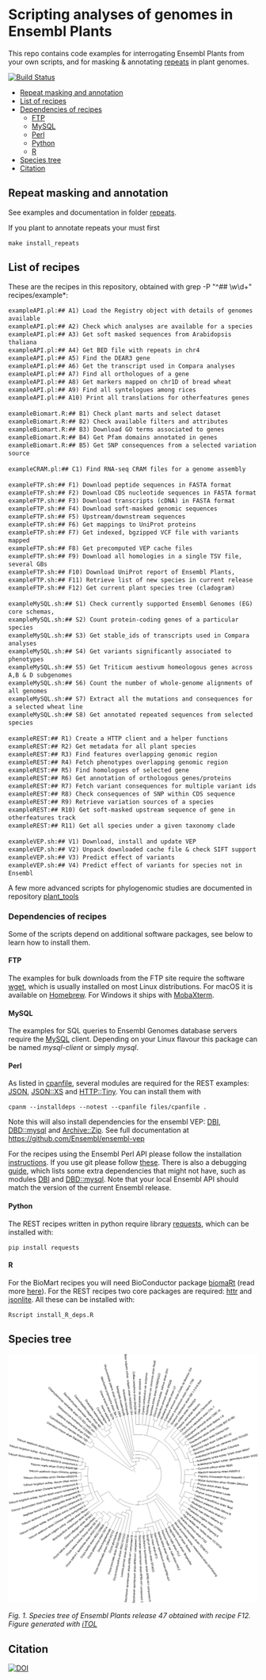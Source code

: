 
# Scripting analyses of genomes in Ensembl Plants

This repo contains code examples for interrogating Ensembl Plants from your own scripts,
and for masking & annotating [repeats](./repeats) in plant genomes.

[![Build Status](https://travis-ci.com/Ensembl/plant-scripts.svg?branch=master)](https://travis-ci.com/Ensembl/plant-scripts)

- [Repeat masking and annotation](#repeat-masking-and-annotation)
- [List of recipes](#list-of-recipes)
- [Dependencies of recipes](#dependencies-of-recipes)
    - [FTP](#ftp)
    - [MySQL](#mysql)
    - [Perl](#perl)
    - [Python](#python)
	- [R](#r)
- [Species tree](#species-tree)
- [Citation](#citation)

## Repeat masking and annotation

See examples and documentation in folder [repeats](./repeats/).

If you plant to annotate repeats your must first 

    make install_repeats


## List of recipes

These are the recipes in this repository, obtained with grep -P "^## \w\d+" recipes/example*:

```
exampleAPI.pl:## A1) Load the Registry object with details of genomes available
exampleAPI.pl:## A2) Check which analyses are available for a species
exampleAPI.pl:## A3) Get soft masked sequences from Arabidopsis thaliana
exampleAPI.pl:## A4) Get BED file with repeats in chr4
exampleAPI.pl:## A5) Find the DEAR3 gene
exampleAPI.pl:## A6) Get the transcript used in Compara analyses
exampleAPI.pl:## A7) Find all orthologues of a gene
exampleAPI.pl:## A8) Get markers mapped on chr1D of bread wheat
exampleAPI.pl:## A9) Find all syntelogues among rices
exampleAPI.pl:## A10) Print all translations for otherfeatures genes

exampleBiomart.R:## B1) Check plant marts and select dataset
exampleBiomart.R:## B2) Check available filters and attributes
exampleBiomart.R:## B3) Download GO terms associated to genes
exampleBiomart.R:## B4) Get Pfam domains annotated in genes
exampleBiomart.R:## B5) Get SNP consequences from a selected variation source

exampleCRAM.pl:## C1) Find RNA-seq CRAM files for a genome assembly

exampleFTP.sh:## F1) Download peptide sequences in FASTA format
exampleFTP.sh:## F2) Download CDS nucleotide sequences in FASTA format
exampleFTP.sh:## F3) Download transcripts (cDNA) in FASTA format
exampleFTP.sh:## F4) Download soft-masked genomic sequences
exampleFTP.sh:## F5) Upstream/downstream sequences
exampleFTP.sh:## F6) Get mappings to UniProt proteins
exampleFTP.sh:## F7) Get indexed, bgzipped VCF file with variants mapped
exampleFTP.sh:## F8) Get precomputed VEP cache files
exampleFTP.sh:## F9) Download all homologies in a single TSV file, several GBs
exampleFTP.sh:## F10) Download UniProt report of Ensembl Plants, 
exampleFTP.sh:## F11) Retrieve list of new species in current release
exampleFTP.sh:## F12) Get current plant species tree (cladogram)

exampleMySQL.sh:## S1) Check currently supported Ensembl Genomes (EG) core schemas,
exampleMySQL.sh:## S2) Count protein-coding genes of a particular species
exampleMySQL.sh:## S3) Get stable_ids of transcripts used in Compara analyses 
exampleMySQL.sh:## S4) Get variants significantly associated to phenotypes
exampleMySQL.sh:## S5) Get Triticum aestivum homeologous genes across A,B & D subgenomes
exampleMySQL.sh:## S6) Count the number of whole-genome alignments of all genomes 
exampleMySQL.sh:## S7) Extract all the mutations and consequences for a selected wheat line
exampleMySQL.sh:## S8) Get annotated repeated sequences from selected species

exampleREST:## R1) Create a HTTP client and a helper functions 
exampleREST:## R2) Get metadata for all plant species 
exampleREST:## R3) Find features overlapping genomic region
exampleREST:## R4) Fetch phenotypes overlapping genomic region
exampleREST:## R5) Find homologues of selected gene
exampleREST:## R6) Get annotation of orthologous genes/proteins
exampleREST:## R7) Fetch variant consequences for multiple variant ids
exampleREST:## R8) Check consequences of SNP within CDS sequence
exampleREST:## R9) Retrieve variation sources of a species
exampleREST:## R10) Get soft-masked upstream sequence of gene in otherfeatures track
exampleREST:## R11) Get all species under a given taxonomy clade

exampleVEP.sh:## V1) Download, install and update VEP
exampleVEP.sh:## V2) Unpack downloaded cache file & check SIFT support 
exampleVEP.sh:## V3) Predict effect of variants 
exampleVEP.sh:## V4) Predict effect of variants for species not in Ensembl
```

A few more advanced scripts for phylogenomic studies are documented in repository [plant_tools](https://github.com/Ensembl/plant_tools/tree/master/phylogenomics)

### Dependencies of recipes

Some of the scripts depend on additional software packages, see below to learn how to install them.

#### FTP

The examples for bulk downloads from the FTP site require the software [wget](https://www.gnu.org/software/wget/), which is usually installed on most Linux distributions. For macOS it is available on [Homebrew](https://brew.sh). For Windows it ships with [MobaXterm](https://mobaxterm.mobatek.net).

#### MySQL

The examples for SQL queries to Ensembl Genomes database servers require the [MySQL](https://www.mysql.com) client. Depending on your Linux flavour this package can be named *mysql-client* or simply *mysql*.

#### Perl

As listed in [cpanfile](./files/cpanfile), several modules are required for the REST examples: [JSON](https://metacpan.org/pod/JSON), [JSON::XS](https://metacpan.org/pod/JSON::XS) and [HTTP::Tiny](https://metacpan.org/pod/HTTP::Tiny). You can install them with

    cpanm --installdeps --notest --cpanfile files/cpanfile .

Note this will also install dependencies for the ensembl VEP: [DBI](https://metacpan.org/pod/DBI), [DBD::mysql](https://metacpan.org/pod/DBD::mysql) and [Archive::Zip](https://metacpan.org/pod/Archive::Zip). See full documentation at https://github.com/Ensembl/ensembl-vep	

For the recipes using the Ensembl Perl API please follow the installation [instructions](http://plants.ensembl.org/info/docs/api/api_installation.html). If you use git please follow [these](http://plants.ensembl.org/info/docs/api/api_git.html). There is also a debugging [guide](http://plants.ensembl.org/info/docs/api/debug_installation_guide.html), which lists some extra dependencies that might not have, such as modules [DBI](https://metacpan.org/pod/DBI) and [DBD::mysql](https://metacpan.org/pod/DBD::mysql). Note that your local Ensembl API should match the version of the current Ensembl release.

#### Python

The REST recipes written in python require library [requests](https://pypi.org/project/requests), which can be installed with:

    pip install requests

#### R

For the BioMart recipes you will need BioConductor package [biomaRt](http://www.bioconductor.org/packages/release/bioc/html/biomaRt.html) (read more [here](http://plants.ensembl.org/info/data/biomart/biomart_r_package.html)). For the REST recipes two core packages are required: [httr](https://cran.r-project.org/web/packages/httr) and [jsonlite](https://cran.r-project.org/web/packages/jsonlite). All these can be installed with:

    Rscript install_R_deps.R

## Species tree

![Plant species tree](./files/EnsemblPlants47.png)

*Fig. 1. Species tree of Ensembl Plants release 47 obtained with recipe F12. Figure generated with [iTOL](https://itol.embl.de)*

## Citation

<!-- to be added chapter citation -->

[![DOI](https://zenodo.org/badge/DOI/10.5281/zenodo.4121769.svg)](https://doi.org/10.5281/zenodo.4121769)
